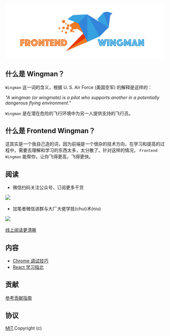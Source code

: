 <img src='./WINGMAN_HEAD_IMG.jpg' />

## 什么是  Wingman？

`Wingman` 这一词的含义，根据 U. S. Air Force (美国空军) 的解释是这样的：

*"A wingman (or wingmate) is a pilot who supports another in a potentially dangerous flying environment."*

`Wingman` 是在潜在危险的飞行环境中为另一人提供支持的飞行员。

## 什么是 Frontend Wingman？

这其实是一个我自己造的词，因为前端是一个很杂的技术方向，在学习和提高的过程中，需要去理解和学习的东西太多，太分散了。针对这样的情况， `Frontend Wingman` 能帮你，让你飞得更高，飞得更快。

## 阅读

* 微信扫码关注公众号，订阅更多干货

<img src="https://wingman-1300536089.cos.ap-shanghai.myqcloud.com/static/qrcode.gif" width="200px; " />

* 加笔者微信进群与大厂大佬学技(chui)术(niu)

<img src="https://wingman-1300536089.cos.ap-shanghai.myqcloud.com/static/WECHAT_QR_CODE.jpeg" width="200px; ">

[线上阅读更清晰](https://www.frontendwingman.com/)

## 内容

* [Chrome 调试技巧](./Chrome.README.md)
* [React 学习指北](./React.README.md)

## 贡献

[参考贡献指南](./Contribution.README.md)

## 协议

[MIT](LICENSE).Copyright (c)

